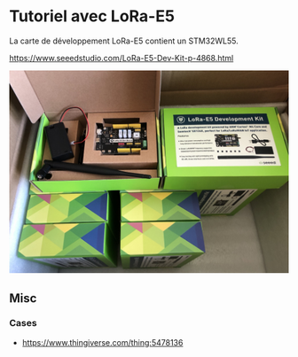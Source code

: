 # Tutoriel avec LoRa-E5

La carte de développement LoRa-E5 contient un STM32WL55.

https://www.seeedstudio.com/LoRa-E5-Dev-Kit-p-4868.html

![LoRa-E5](./images/lora-e5.jpg)

## Misc

### Cases
* https://www.thingiverse.com/thing:5478136